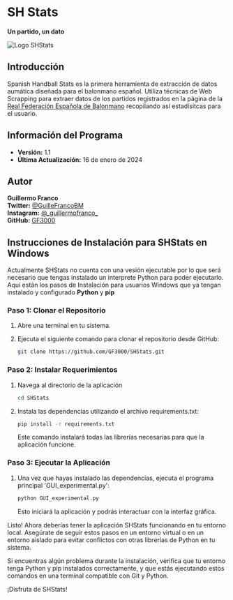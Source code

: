 # SH Stats
**Un partido, un dato**

![Logo SHStats](https://github.com/GF3000/SHStats/blob/dev/config/logo_shs_sf_dark.ico)  
## Introducción 
Spanish Handball Stats es la primera herramienta de extracción de datos aumática diseñada para el balonmano español. Utiliza técnicas de Web Scrapping para extraer datos de los partidos registrados en la página de la [Real Federación Española de Balonmano](https://www.rfebm.com/) recopilando así estadísitcas para el usuario. 

## Información del Programa
- **Versión:** 1.1
- **Última Actualización:** 16 de enero de 2024

## Autor
**Guillermo Franco**  
**Twitter:** [@GuilleFrancoBM](https://twitter.com/GuilleFrancoBM)  
**Instagram:** [@\_guillermofranco\_](https://www.instagram.com/_guillermofranco_/)  
**GitHub:** [GF3000](https://github.com/GF3000)  

## Instrucciones de Instalación para SHStats en Windows

Actualmente SHStats no cuenta con una vesión ejecutable por lo que será necesario que tengas instalado un interprete Python para poder ejecutarlo. Aquí están los pasos de Instalación para usuarios Windows que ya tengan instalado y configurado **Python** y **pip**
### Paso 1: Clonar el Repositorio

1. Abre una terminal en tu sistema.
2. Ejecuta el siguiente comando para clonar el repositorio desde GitHub:

   ```bash
   git clone https://github.com/GF3000/SHStats.git
    ```
### Paso 2: Instalar Requerimientos
1. Navega al directorio de la aplicación
    ```bash
    cd SHStats
    ```
2. Instala las dependencias utilizando el archivo requirements.txt:
   ```bash
   pip install -r requirements.txt
   ```
   Este comando instalará todas las librerías necesarias para que la aplicación funcione.
### Paso 3: Ejecutar la Aplicación
1. Una vez que hayas instalado las dependencias, ejecuta el programa principal 'GUI_experimental.py':
   ```bash
   python GUI_experimental.py
   ```
   Esto iniciará la aplicación y podrás interactuar con la interfaz gráfica.

Listo! Ahora deberías tener la aplicación SHStats funcionando en tu entorno local. Asegúrate de seguir estos pasos en un entorno virtual o en un entorno aislado para evitar conflictos con otras librerías de Python en tu sistema.

Si encuentras algún problema durante la instalación, verifica que tu entorno tenga Python y pip instalados correctamente, y que estás ejecutando estos comandos en una terminal compatible con Git y Python.

¡Disfruta de SHStats!


